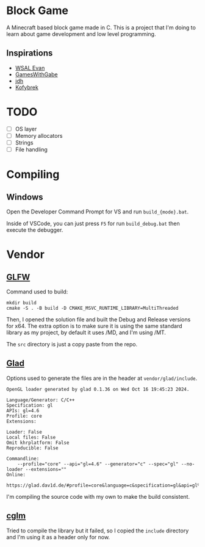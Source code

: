 # Block Game

A Minecraft based block game made in C. This is a project that I'm doing to
learn about game development and low level programming.

## Inspirations

- [WSAL Evan](https://youtu.be/v0Ks1dCMlAA?si=v0jOUZu_1p1F-fg1)
- [GamesWithGabe](https://youtu.be/sMs28KxbHiA?si=rJ3X3lwMY_I4FYOQ)
- [jdh](https://youtu.be/4O0_-1NaWnY?si=5rhs5OBzb1l-Ufy1)
- [Kofybrek](https://youtu.be/o_J-0p9uoSg?si=ejJdkLUbKQprxJYG)

# TODO

- [ ] OS layer
- [ ] Memory allocators
- [ ] Strings
- [ ] File handling

# Compiling

## Windows

Open the Developer Command Prompt for VS and run `build_{mode}.bat`.

Inside of VSCode, you can just press `F5` for run `build_debug.bat` then execute
the debugger.

# Vendor

## [GLFW](https://www.glfw.org/)

Command used to build:

```
mkdir build
cmake -S . -B build -D CMAKE_MSVC_RUNTIME_LIBRARY=MultiThreaded
```

Then, I opened the solution file and built the Debug and Release versions for
x64. The extra option is to make sure it is using the same standard library as
my project, by default it uses /MD, and I'm using /MT.

The `src` directory is just a copy paste from the repo.

## [Glad](https://glad.dav1d.de/)

Options used to generate the files are in the header at `vendor/glad/include`.

```
OpenGL loader generated by glad 0.1.36 on Wed Oct 16 19:45:23 2024.

Language/Generator: C/C++
Specification: gl
APIs: gl=4.6
Profile: core
Extensions:

Loader: False
Local files: False
Omit khrplatform: False
Reproducible: False

Commandline:
    --profile="core" --api="gl=4.6" --generator="c" --spec="gl" --no-loader --extensions=""
Online:
    https://glad.dav1d.de/#profile=core&language=c&specification=gl&api=gl%3D4.6
```

I'm compiling the source code with my own to make the build consistent.

## [cglm](https://github.com/recp/cglm)

Tried to compile the library but it failed, so I copied the `include` directory
and I'm using it as a header only for now.
